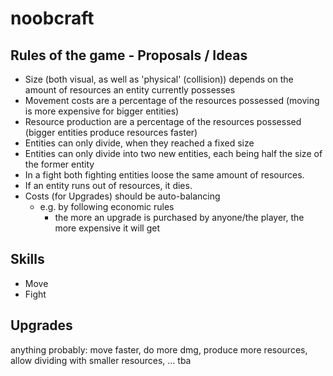 # noobcraft

## Rules of the game - Proposals / Ideas

* Size (both visual, as well as 'physical' (collision)) depends on the amount of resources an entity currently possesses
* Movement costs are a percentage of the resources possessed (moving is more expensive for bigger entities)
* Resource production are a percentage of the resources possessed (bigger entities produce resources faster)
* Entities can only divide, when they reached a fixed size
* Entities can only divide into two new entities, each being half the size of the former entity
* In a fight both fighting entities loose the same amount of resources.
* If an entity runs out of resources, it dies.
* Costs (for Upgrades) should be auto-balancing
  * e.g. by following economic rules
    * the more an upgrade is purchased by anyone/the player, the more expensive it will get

## Skills
* Move
* Fight

## Upgrades
anything probably: move faster, do more dmg, produce more resources, allow dividing with smaller resources, ...
tba
